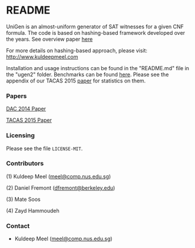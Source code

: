 # README #
UniGen is an almost-uniform generator of SAT witnesses for a given CNF formula. The code is based on hashing-based framework developed over the years. See overview paper [here](http://www.cs.rice.edu/~kgm2/Papers/BNP16.pdf) 

For more details on hashing-based approach, please visit: http://www.kuldeepmeel.com

Installation and usage instructions can be found in the "README.md" file in the "ugen2" folder.
Benchmarks can be found [here](https://github.com/meelgroup/sampling-benchmarks). Please see the appendix of our TACAS 2015 [paper](http://www.comp.nus.edu.sg/~meel/Papers/Tacas15.pdf) for statistics on them.

### Papers ###
[DAC 2014 Paper](http://www.comp.nus.edu.sg/~meel/Papers/DAC2014.pdf)

[TACAS 2015 Paper](http://www.comp.nus.edu.sg/~meel/Papers/Tacas15.pdf)
### Licensing ###
Please see the file `LICENSE-MIT`.

### Contributors ###

(1) Kuldeep Meel (meel@comp.nus.edu.sg)

(2) Daniel Fremont (dfremont@berkeley.edu)

(3) Mate Soos

(4) Zayd Hammoudeh

### Contact ###
* Kuldeep Meel (meel@comp.nus.edu.sg)
